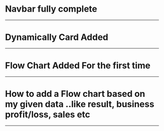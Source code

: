 # Navbar fully complete
_________________________________________
# Dynamically Card Added
_________________________________________
# Flow Chart Added For the first time
___________________________________________ 
# How to add a Flow chart based on my given data ..like result, business profit/loss, sales etc
__________________________________________
